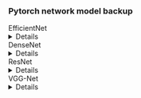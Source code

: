 <h3>Pytorch network model backup</h3>



<summary>EfficientNet</summary>
<details>
  <ul>
    <li>efficientnet_b0: https://download.pytorch.org/models/efficientnet_b0_rwightman-3dd342df.pth</li>
    <li>efficientnet_b1: https://download.pytorch.org/models/efficientnet_b1_rwightman-533bc792.pth</li>
    <li>efficientnet_b2: https://download.pytorch.org/models/efficientnet_b2_rwightman-bcdf34b7.pth</li>
    <li>efficientnet_b3: https://download.pytorch.org/models/efficientnet_b3_rwightman-cf984f9c.pth</li>
    <li>efficientnet_b4: https://download.pytorch.org/models/efficientnet_b4_rwightman-7eb33cd5.pth</li>
    <li>efficientnet_b5: https://download.pytorch.org/models/efficientnet_b5_lukemelas-b6417697.pth</li>
    <li>efficientnet_b6: https://download.pytorch.org/models/efficientnet_b6_lukemelas-c76e70fd.pth</li>
    <li>efficientnet_b7: https://download.pytorch.org/models/efficientnet_b7_lukemelas-dcc49843.pth</li>
  </ul>
</details>

<summary>DenseNet</summary>
<details>
  <ul>
    <li>densenet121: 'https://download.pytorch.org/models/densenet121-a639ec97.pth</li>
    <li>densenet169: 'https://download.pytorch.org/models/densenet169-b2777c0a.pth</li>
    <li>densenet201: 'https://download.pytorch.org/models/densenet201-c1103571.pth</li>
    <li>densenet161: 'https://download.pytorch.org/models/densenet161-8d451a50.pth</li>
  </ul>
</details>


<summary>ResNet</summary>
<details>
  <ul>
    <li>resnet18_ibn_a: https://github.com/XingangPan/IBN-Net/releases/download/v1.0/resnet18_ibn_a-2f571257.pth</li>
    <li>resnet34_ibn_a: https://github.com/XingangPan/IBN-Net/releases/download/v1.0/resnet34_ibn_a-94bc1577.pth</li>
    <li>resnet34_ibn_a: https://github.com/XingangPan/IBN-Net/releases/download/v1.0/resnet34_ibn_a-94bc1577.pth</li>
    <li>resnet50_ibn_a: https://github.com/XingangPan/IBN-Net/releases/download/v1.0/resnet50_ibn_a-d9d0bb7b.pth</li>
    <li>resnet101_ibn_a: https://github.com/XingangPan/IBN-Net/releases/download/v1.0/resnet101_ibn_a-59ea0ac6.pth</li>
    <li>resnet18_ibn_b: https://github.com/XingangPan/IBN-Net/releases/download/v1.0/resnet18_ibn_b-bc2f3c11.pth</li>
    <li>resnet34_ibn_b: https://github.com/XingangPan/IBN-Net/releases/download/v1.0/resnet34_ibn_b-04134c37.pth</li>
    <li>resnet50_ibn_b: https://github.com/XingangPan/IBN-Net/releases/download/v1.0/resnet50_ibn_b-9ca61e85.pth</li>
    <li>resnet101_ibn_b: https://github.com/XingangPan/IBN-Net/releases/download/v1.0/resnet101_ibn_b-c55f6dba.pth</li>
    <li>resnet18: https://download.pytorch.org/models/resnet18-f37072fd.pth</li>
    <li>resnet50: 'https://download.pytorch.org/models/resnet50-0676ba61.pth</li>
    <li>resnet101: 'https://download.pytorch.org/models/resnet101-63fe2227.pth</li>
    <li>resnet152: 'https://download.pytorch.org/models/resnet152-394f9c45.pth</li>
    <li>resnext50_32x4d: 'https://download.pytorch.org/models/resnext50_32x4d-7cdf4587.pth</li>
    <li>resnext101_32x8d: 'https://download.pytorch.org/models/resnext101_32x8d-8ba56ff5.pth</li>
    <li>wide_resnet50_2: 'https://download.pytorch.org/models/wide_resnet50_2-95faca4d.pth</li>
    <li>wide_resnet101_2: 'https://download.pytorch.org/models/wide_resnet101_2-32ee1156.pth</li>
    </ul>
</details>

<summary>VGG-Net</summary>
<details>
  <ul>
    <li>vgg11: https://download.pytorch.org/models/vgg11-8a719046.pth</li>
    <li>vgg13: https://download.pytorch.org/models/vgg13-19584684.pth</li>
    <li>vgg16: https://download.pytorch.org/models/vgg16-397923af.pth</li>
    <li>vgg19: https://download.pytorch.org/models/vgg19-dcbb9e9d.pth</li>
    <li>vgg11_bn: https://download.pytorch.org/models/vgg11_bn-6002323d.pth</li>
    <li>vgg13_bn: https://download.pytorch.org/models/vgg13_bn-abd245e5.pth</li>
    <li>vgg16_bn: https://download.pytorch.org/models/vgg16_bn-6c64b313.pth</li>
    <li>vgg19_bn: https://download.pytorch.org/models/vgg19_bn-c79401a0.pth</li>
    </ul>
</details>
